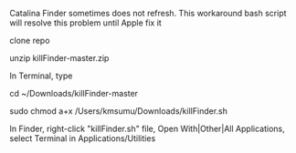Catalina Finder sometimes does not refresh. This workaround bash script will resolve this problem until Apple fix it

clone repo

unzip killFinder-master.zip

In Terminal, type

cd ~/Downloads/killFinder-master

sudo chmod a+x /Users/kmsumu/Downloads/killFinder.sh

In Finder, right-click "killFinder.sh" file, Open With|Other|All Applications, select Terminal in Applications/Utilities
